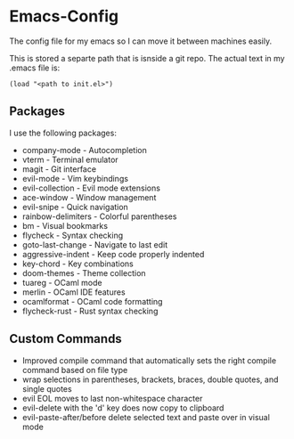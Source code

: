 # Emacs-Config
The config file for my emacs so I can move it between machines easily.

This is stored a separte path that is isnside a git repo. The actual text in my .emacs file is:
```
(load "<path to init.el>")
```

## Packages
I use the following packages:
- company-mode - Autocompletion
- vterm - Terminal emulator
- magit - Git interface
- evil-mode - Vim keybindings
- evil-collection - Evil mode extensions
- ace-window - Window management
- evil-snipe - Quick navigation
- rainbow-delimiters - Colorful parentheses
- bm - Visual bookmarks
- flycheck - Syntax checking
- goto-last-change - Navigate to last edit
- aggressive-indent - Keep code properly indented
- key-chord - Key combinations
- doom-themes - Theme collection
- tuareg - OCaml mode
- merlin - OCaml IDE features
- ocamlformat - OCaml code formatting
- flycheck-rust - Rust syntax checking

## Custom Commands
- Improved compile command that automatically sets the right compile command based on file type
- wrap selections in parentheses, brackets, braces, double quotes, and single quotes
- evil EOL moves to last non-whitespace character
- evil-delete with the 'd' key does now copy to clipboard
- evil-paste-after/before delete selected text and paste over in visual mode
